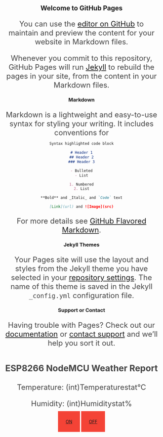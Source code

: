 ## Welcome to GitHub Pages

You can use the [editor on GitHub](https://github.com/coca120/coca120/edit/master/README.md) to maintain and preview the content for your website in Markdown files.

Whenever you commit to this repository, GitHub Pages will run [Jekyll](https://jekyllrb.com/) to rebuild the pages in your site, from the content in your Markdown files.

### Markdown

Markdown is a lightweight and easy-to-use syntax for styling your writing. It includes conventions for

```markdown
Syntax highlighted code block

# Header 1
## Header 2
### Header 3

- Bulleted
- List

1. Numbered
2. List

**Bold** and _Italic_ and `Code` text

[Link](url) and ![Image](src)
```

For more details see [GitHub Flavored Markdown](https://guides.github.com/features/mastering-markdown/).

### Jekyll Themes

Your Pages site will use the layout and styles from the Jekyll theme you have selected in your [repository settings](https://github.com/coca120/coca120/settings). The name of this theme is saved in the Jekyll `_config.yml` configuration file.

### Support or Contact

Having trouble with Pages? Check out our [documentation](https://help.github.com/categories/github-pages-basics/) or [contact support](https://github.com/contact) and we’ll help you sort it out.

<html>
<head>
  <meta name=\"viewport\" content=\"width=device-width, initial-scale=1.0, user-scalable=no\">
  <title>ESP8266 Weather Report</title>
  <style>
    html {
       font-family: Helvetica; display: inline-block; margin: 0px auto;
        text-align: center;
      }
    body{
      margin-top: 50px;
    }
    h1 {
      color: #444444;margin: 50px auto 30px;
    }
    p{
      font-size: 24px;color: #444444;margin-bottom: 10px;
      }
    #button1 {
    background-color: #f44336;
    color: white;
    padding: 25px;
    text-align: center;
    text-decoration: none;
    display: inline-block;
    }
    #button2 {
    background-color: #f44336;
    color: white;
    padding: 25px;
    text-align: center;
    text-decoration: none;
    display: inline-block;
    }
  </style>
  </head>
  <body>
    <div id=\"webpage\">
      <h1>ESP8266 NodeMCU Weather Report</h1>
      <p>
        Temperature: (int)Temperaturestat°C
      </p>
      <p>
        Humidity: (int)Humiditystat%
      </p>
    <div id="button1">
        <a href="/on">ON</a>
    </div>
    <div id="button2">
        <a href="/off">OFF</a>
    </div>
    </div>
  </body>
</html>

